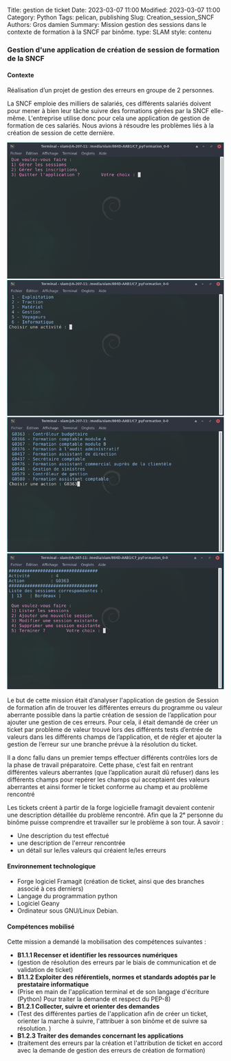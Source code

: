 Title: gestion de ticket
Date: 2023-03-07 11:00
Modified: 2023-03-07 11:00
Category: Python
Tags: pelican, publishing
Slug: Creation_session_SNCF
Authors: Gros damien
Summary: Mission gestion des sessions dans le contexte de formation à la SNCF par binôme.
type: SLAM
style: contenu
                    
### Gestion d'une application de création de session de formation de la SNCF

#### Contexte

Réalisation d’un projet de gestion des erreurs en groupe de 2 personnes.

La SNCF emploie des milliers de salariés, ces différents salariés doivent pour mener à bien leur tâche suivre des formations gérées par la SNCF elle-même. L'entreprise utilise donc pour cela une application de gestion de formation de ces salariés. Nous avions à résoudre les problèmes liés à la création de session de cette dernière.

![mon image](./themes/mon-theme-pelican/static/images/creation_session/gestion_formation_menu.png) ![mon image](./themes/mon-theme-pelican/static/images/creation_session/gestion_formation_activite.png) 
![mon image](./themes/mon-theme-pelican/static/images/creation_session/gestion_formation_action.png) ![mon image](./themes/mon-theme-pelican/static/images/creation_session/gestion_formation.png) 

Le but de cette mission était d’analyser l'application de gestion de Session de formation afin de trouver les différentes erreurs du programme ou valeur aberrante possible dans la partie création de session de l’application pour ajouter une gestion de ces erreurs. Pour cela, il était demandé de créer un ticket par problème de valeur trouvé lors des différents tests d’entrée de valeurs dans les différents champs de l’application, et de régler et ajouter la gestion de l’erreur sur une branche prévue à la résolution du ticket.

Il a donc fallu dans un premier temps effectuer différents contrôles lors de la phase de travail préparatoire. Cette phase, c’est fait en rentrant différentes valeurs aberrantes (que l’application aurait dû refuser) dans les différents champs pour repérer les champs qui acceptaient des valeurs aberrantes et ainsi former le ticket conforme au champ et au problème rencontré

Les tickets créent à partir de la forge logicielle framagit devaient contenir une description détaillée du problème rencontré. Afin que la 2ᵉ personne du binôme puisse comprendre et travailler sur le problème à son tour. À savoir :

- Une description du test effectué
- une description de l'erreur rencontrée 
- un détail sur le/les valeurs qui créaient le/les erreurs 

#### Environnement technologique

- Forge logiciel Framagit (création de ticket, ainsi que des branches associé à ces derniers)
- Langage du programmation python
- Logiciel Geany
- Ordinateur sous GNU/Linux Debian.

#### Compétences mobilisé

Cette mission a demandé la mobilisation des compétences suivantes :

- **B1.1.1 Recenser et identifier les ressources numériques**
- (gestion de résolution des erreurs par le biais de communication et de validation de ticket)
- **B1.1.2 Exploiter des référentiels, normes et standards adoptés par le prestataire informatique**
- (Prise en main de l'application terminal et de son langage d'écriture (Python) Pour traiter la demande et respect du PEP-8)
- **B1.2.1 Collecter, suivre et orienter des demandes**
- (Test des différentes parties de l'application afin de créer un ticket, orienter la marche à suivre, l'attribuer à son binôme et de suivre sa résolution. )
- **B1.2.3 Traiter des demandes concernant les applications**
- (traitement des erreurs par la création et l'attribution de ticket en accord avec la demande de gestion des erreurs de création de formation)
